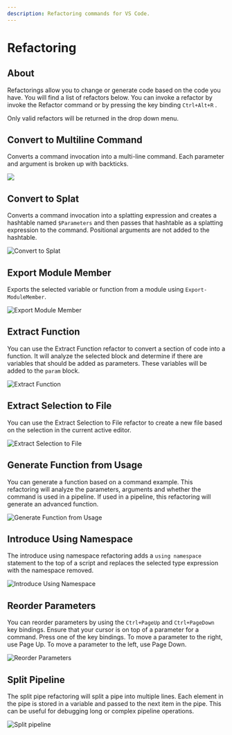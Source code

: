 ```yaml
---
description: Refactoring commands for VS Code.
---
```


# Refactoring

## About

Refactorings allow you to change or generate code based on the code you have. You will find a list of refactors below. You can invoke a refactor by invoke the Refactor command or by pressing the key binding `Ctrl+Alt+R` . 

Only valid refactors will be returned in the drop down menu.

## Convert to Multiline Command

Converts a command invocation into a multi-line command. Each parameter and argument is broken up with backticks. 

![](../../.gitbook/assets/multi-line.gif)

## Convert to Splat

Converts a command invocation into a splatting expression and creates a hashtable named `$Parameters` and then passes that hashtable as a splatting expression to the command. Positional arguments are not added to the hashtable.

![Convert to Splat](../../.gitbook/assets/convert-to-splat.gif)

## Export Module Member

Exports the selected variable or function from a module using `Export-ModuleMember`.

![Export Module Member](../../.gitbook/assets/export-module-member.gif)

## Extract Function

You can use the Extract Function refactor to convert a section of code into a function. It will analyze the selected block and determine if there are variables that should be added as parameters. These variables will be added to the `param` block. 

![Extract Function](../../.gitbook/assets/export-function.gif)

## Extract Selection to File

You can use the Extract Selection to File refactor to create a new file based on the selection in the current active editor. 

![Extract Selection to File](../../.gitbook/assets/extract-file%20%281%29.gif)

## Generate Function from Usage

You can generate a function based on a command example. This refactoring will analyze the parameters, arguments and whether the command is used in a pipeline. If used in a pipeline, this refactoring will generate an advanced function. 

![Generate Function from Usage](../../.gitbook/assets/generate-function.gif)

## Introduce Using Namespace

The introduce using namespace refactoring adds a `using namespace` statement to the top of a script and replaces the selected type expression with the namespace removed. 

![Introduce Using Namespace](../../.gitbook/assets/introduce-using.gif)

## Reorder Parameters

You can reorder parameters by using the `Ctrl+PageUp` and `Ctrl+PageDown` key bindings. Ensure that your cursor is on top of a parameter for a command. Press one of the key bindings. To move a parameter to the right, use Page Up. To move a parameter to the left, use Page Down. 

![Reorder Parameters](../../.gitbook/assets/move-parameters.gif)

## Split Pipeline

The split pipe refactoring will split a pipe into multiple lines. Each element in the pipe is stored in a variable and passed to the next item in the pipe. This can be useful for debugging long or complex pipeline operations.

![Split pipeline](../../.gitbook/assets/split-pipe.gif)

